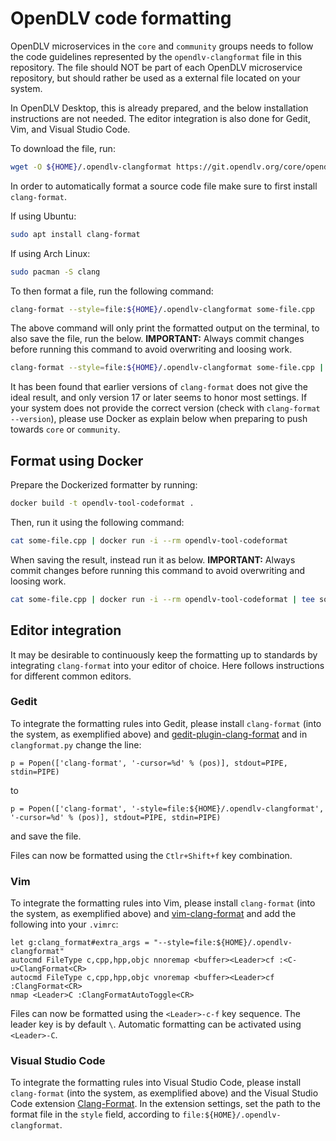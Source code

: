 # OpenDLV code formatting

OpenDLV microservices in the `core` and `community` groups needs to follow the
code guidelines represented by the `opendlv-clangformat` file in this repository.
The file should NOT be part of each OpenDLV microservice repository, but should
rather be used as a external file located on your system.

In OpenDLV Desktop, this is already prepared, and the below installation
instructions are not needed. The editor integration is also done for Gedit, Vim,
and Visual Studio Code.

To download the file, run:

```bash
wget -O ${HOME}/.opendlv-clangformat https://git.opendlv.org/core/opendlv-template-microservice/-/raw/main/format/opendlv-clangformat
```

In order to automatically format a source code file make sure to first install
`clang-format`.

If using Ubuntu:
```bash
sudo apt install clang-format
```

If using Arch Linux:
```bash
sudo pacman -S clang
```

To then format a file, run the following command:
```bash
clang-format --style=file:${HOME}/.opendlv-clangformat some-file.cpp
```

The above command will only print the formatted output on the terminal, to
also save the file, run the below. __IMPORTANT:__ Always commit changes before
running this command to avoid overwriting and loosing work.
```bash
clang-format --style=file:${HOME}/.opendlv-clangformat some-file.cpp | tee some-file.cpp
```

It has been found that earlier versions of `clang-format` does not give the
ideal result, and only version 17 or later seems to honor most settings. If your
system does not provide the correct version
(check with `clang-format --version`), please use Docker as explain below when
preparing to push towards `core` or `community`.

## Format using Docker

Prepare the Dockerized formatter by running:
```bash
docker build -t opendlv-tool-codeformat .
```

Then, run it using the following command:
```bash
cat some-file.cpp | docker run -i --rm opendlv-tool-codeformat
```

When saving the result, instead run it as below. __IMPORTANT:__ Always commit
changes before running this command to avoid overwriting and loosing work.
```bash
cat some-file.cpp | docker run -i --rm opendlv-tool-codeformat | tee some-file.cpp
```

## Editor integration

It may be desirable to continuously keep the formatting up to standards by
integrating `clang-format` into your editor of choice. Here follows instructions
for different common editors.

### Gedit

To integrate the formatting rules into Gedit, please install `clang-format`
(into the system, as exemplified above) and
[gedit-plugin-clang-format](https://github.com/footballhead/gedit-plugin-clang-format)
and in `clangformat.py` change the line:
```
p = Popen(['clang-format', '-cursor=%d' % (pos)], stdout=PIPE, stdin=PIPE)
```
to
```
p = Popen(['clang-format', '-style=file:${HOME}/.opendlv-clangformat', '-cursor=%d' % (pos)], stdout=PIPE, stdin=PIPE)
```
and save the file.

Files can now be formatted using the `Ctlr+Shift+f` key combination.

### Vim

To integrate the formatting rules into Vim, please install `clang-format`
(into the system, as exemplified above) and
[vim-clang-format](https://github.com/rhysd/vim-clang-format) and add the
following into your `.vimrc`:
```
let g:clang_format#extra_args = "--style=file:${HOME}/.opendlv-clangformat"
autocmd FileType c,cpp,hpp,objc nnoremap <buffer><Leader>cf :<C-u>ClangFormat<CR>
autocmd FileType c,cpp,hpp,objc vnoremap <buffer><Leader>cf :ClangFormat<CR>
nmap <Leader>C :ClangFormatAutoToggle<CR>
```

Files can now be formatted using the `<Leader>-c-f` key sequence. The leader
key is by default `\`. Automatic formatting can be activated using `<Leader>-C`.

### Visual Studio Code

To integrate the formatting rules into Visual Studio Code, please install
`clang-format` (into the system, as exemplified above) and the Visual Studio
Code extension
[Clang-Format](https://marketplace.visualstudio.com/items?itemName=xaver.clang-format).
In the extension settings, set the path to the format file in the `style`
field, according to `file:${HOME}/.opendlv-clangformat`.

